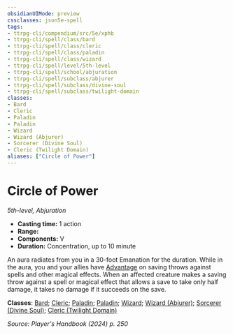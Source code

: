 ```yaml
---
obsidianUIMode: preview
cssclasses: json5e-spell
tags:
- ttrpg-cli/compendium/src/5e/xphb
- ttrpg-cli/spell/class/bard
- ttrpg-cli/spell/class/cleric
- ttrpg-cli/spell/class/paladin
- ttrpg-cli/spell/class/wizard
- ttrpg-cli/spell/level/5th-level
- ttrpg-cli/spell/school/abjuration
- ttrpg-cli/spell/subclass/abjurer
- ttrpg-cli/spell/subclass/divine-soul
- ttrpg-cli/spell/subclass/twilight-domain
classes:
- Bard
- Cleric
- Paladin
- Paladin
- Wizard
- Wizard (Abjurer)
- Sorcerer (Divine Soul)
- Cleric (Twilight Domain)
aliases: ["Circle of Power"]
---
```

# Circle of Power
*5th-level, Abjuration*  

- **Casting time:** 1 action
- **Range:** 
- **Components:** V
- **Duration:** Concentration, up to 10 minute

An aura radiates from you in a 30-foot Emanation for the duration. While in the aura, you and your allies have [Advantage](3-Compendium/rules/variant-rules/advantage-xphb.md) on saving throws against spells and other magical effects. When an affected creature makes a saving throw against a spell or magical effect that allows a save to take only half damage, it takes no damage if it succeeds on the save.

**Classes**: [Bard](list-spells-classes-bard); [Cleric](list-spells-classes-cleric); [Paladin](list-spells-classes-paladin); [Paladin](list-spells-classes-paladin); [Wizard](list-spells-classes-wizard); [Wizard (Abjurer)](list-spells-classes-wizard-xphb-abjurer-xphb); [Sorcerer (Divine Soul)](list-spells-classes-sorcerer-xphb-divine-soul-xge); [Cleric (Twilight Domain)](list-spells-classes-cleric-xphb-twilight-domain-tce)

*Source: Player's Handbook (2024) p. 250*
